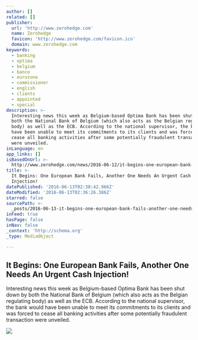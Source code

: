 ```yaml
---
author: []
related: []
publisher:
  url: 'http://www.zerohedge.com'
  name: Zerohedge
  favicon: 'http://www.zerohedge.com/favicon.ico'
  domain: www.zerohedge.com
keywords:
  - banking
  - optima
  - belgium
  - banco
  - eurozone
  - commissioner
  - english
  - clients
  - appointed
  - special
description: >-
  Interesting news this week as Belgium-based Optima Bank has been shut down by
  both the National Bank of Belgium (which also acts as the Belgian regulating
  body) as well as the ECB. According to the national supervisor, the bank would
  have been unable to meet its commitments to its clients and was forced to
  cease all banking activities after some potentially fraudulent transaction
  were unveiled.
inLanguage: en
app_links: []
isBasedOnUrl: >-
  http://www.zerohedge.com/news/2016-06-12/it-begins-one-european-bank-fails-another-one-needs-urgent-cash-injection
title: >-
  It Begins: One European Bank Fails, Another One Needs An Urgent Cash
  Injection!
datePublished: '2016-06-13T02:38:42.966Z'
dateModified: '2016-06-13T02:36:26.386Z'
starred: false
sourcePath: >-
  _posts/2016-06-13-it-begins-one-european-bank-fails-another-one-needs-an-urg.md
inFeed: true
hasPage: false
inNav: false
_context: 'http://schema.org'
_type: MediaObject

---
```

<article style=""><h1>It Begins: One European Bank Fails, Another One Needs An Urgent Cash Injection!</h1><p>Interesting news this week as Belgium-based Optima Bank has been shut down by both the National Bank of Belgium (which also acts as the Belgian regulating body) as well as the ECB. According to the national supervisor, the bank would have been unable to meet its commitments to its clients and was forced to cease all banking activities after some potentially fraudulent transaction were unveiled.</p><img src="https://secularinvestor.com/wp-content/uploads/2014/09/EuroZone.jpg" /></article>